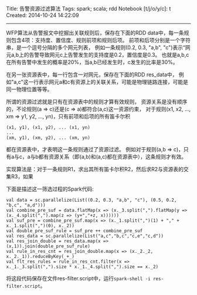 Title: 告警资源过滤算法
Tags: spark; scala; rdd
Notebook [t/j/o/y/c]: t
Created: 2014-10-24 14:22:09

------

WFP算法从告警报文中挖掘出关联规则后，保存在下面的RDD data中，每一条规则包含4项：支持度、置信度、规则前项和规则后项。
前项和后项分别是一个字符串，是一个逗号分隔的多个网元列表，
例如一条规则(0.2, 0.3, "a,b", "c")表示“网元a,b上的告警导致网元c上告警发生的支持度是0.2，置信度是0.3。
也就是a,b,c在所有告警中发生的概率是20%，当a,b已经发生时，c发生的比率是30%。

在另一张资源表中，每一行包含一对网元，保存在下面的RDD res_data中，
例如"a,c"这一行表示网元a和c有资源上的关联关系，可能是物理链路连接，可能是同一物理位置等等。

所谓的资源过滤就是只有在资源表中的规则才算有效规则，
资源关系是没有顺序的，不论规则(a => c)还是(c => a)都符合(a,c)这一资源约束，
对于规则(x1, x2, ..., xm => y1, y2, ..., yn)，只有前项和后项的所有笛卡尔积

    (x1, y1), (x1, y2), ... (x1, yn)
    ...
    (xm, y1), (xm, y2), ... (xm, yn)

都在资源表中，才表明这一条规则通过了资源过滤。
例如对于规则(a,b => c)，只有a与c，a与b都有资源关系（即(a,b)和(a,c)都在资源表中），这条规则才有效。

实现算法是：对于一条规则R1，求出其所有笛卡尔积R2，然后求R2与资源表的交集R3，如果

下面是描述这一筛选过程的Spark代码:

    val data = sc.parallelize(List((0.2, 0.3, "a,b", "c"), (0.5, 0.2, "b,c", "a,d")))
    val combine_pre_suf = data.flatMap(x => (x._3.split(",").flatMap(y => (x._4.split(",").map(z => (y+","+z, x))))))
    val suf_pre = combine_pre_suf.map(x => (x._1.split(",")(1) + "," + x._1.split(",")(0), x._2))
    val double_pre_suf_rule = suf_pre ++ combine_pre_suf
    val res_data = sc.parallelize(List("a,c","b,c","c,e","c,d"))
    val res_join_double = res_data.map(x => (x,1)).join(double_pre_suf_rule)
    val rule_in_res_cnt = res_join_double.map(x => (x._2._2, x._2._1)).reduceByKey(_+_)
    val flt_res_rules = rule_in_res_cnt.filter(x => x._1._3.split(",").size * x._1._4.split(",").size == x._2)

将这段代码保存在文件res-filter.script中，运行`spark-shell -i res-filter.script`。
